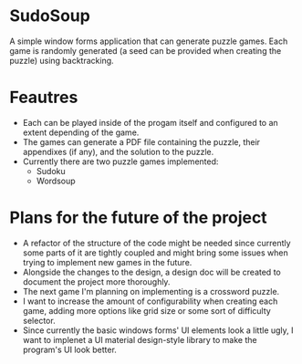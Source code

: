 # SudoSoup
 A simple window forms application that can generate puzzle games. Each game is randomly generated (a seed can be provided when creating the puzzle) using backtracking.
 
# Feautres
- Each can be played inside of the progam itself and configured to an extent depending of the game.
- The games can generate a PDF file containing the puzzle, their appendixes (if any), and the solution to the puzzle.
- Currently there are two puzzle games implemented:
  - Sudoku
  - Wordsoup 

# Plans for the future of the project
- A refactor of the structure of the code might be needed since currently some parts of it are tightly coupled and might bring some issues when trying to implement new games in the future.
- Alongside the changes to the design, a design doc will be created to document the project more thoroughly.
- The next game I'm planning on implementing is a crossword puzzle.
- I want to increase the amount of configurability when creating each game, adding more options like grid size or some sort of difficulty selector.
- Since currently the basic windows forms' UI elements look a little ugly, I want to implenet a UI material design-style library to make the program's UI look better.
